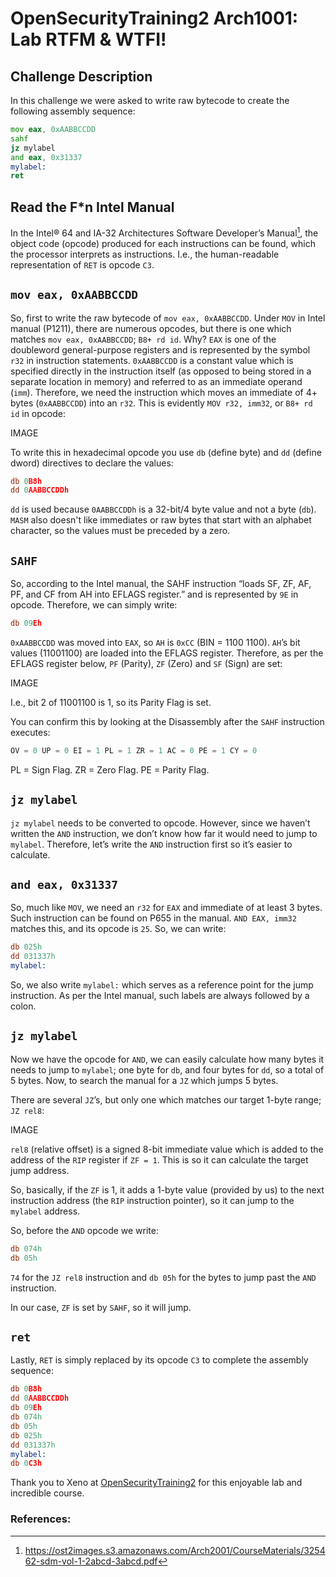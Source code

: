 # OpenSecurityTraining2 Arch1001: Lab RTFM & WTFI!

## Challenge Description
In this challenge we were asked to write raw bytecode to create the following assembly sequence:
```asm
mov eax, 0xAABBCCDD
sahf
jz mylabel
and eax, 0x31337
mylabel:
ret
```
## Read the F*n Intel Manual
In the Intel® 64 and IA-32 Architectures Software Developer’s Manual[^1], the object code (opcode) produced for each instructions can be found, which the processor interprets as instructions. I.e., the human-readable representation of `RET` is opcode `C3`. 

## `mov eax, 0xAABBCCDD`
So, first to write the raw bytecode of `mov eax, 0xAABBCCDD`.
Under `MOV` in Intel manual (P1211), there are numerous opcodes, but there is one which matches `mov eax, 0xAABBCCDD`; `B8+ rd id`. Why? `EAX` is one of the doubleword general-purpose registers and is represented by the symbol `r32` in instruction statements. `0xAABBCCDD` is a constant value which is specified directly in the instruction itself (as opposed to being stored in a separate location in memory) and referred to as an immediate operand (`imm`). Therefore, we need the instruction which moves an immediate of 4+ bytes (`0xAABBCCDD`) into an `r32`. This is evidently `MOV r32, imm32`, or `B8+ rd id` in opcode:

IMAGE

To write this in hexadecimal opcode you use `db` (define byte) and `dd` (define dword) directives to declare the values:
```asm
db 0B8h
dd 0AABBCCDDh
```
`dd` is used because `0AABBCCDDh` is a 32-bit/4 byte value and not a byte (`db`). `MASM` also doesn't like immediates or raw bytes that start with an alphabet character, so the values must be preceded by a zero.

## `SAHF`
So, according to the Intel manual, the SAHF instruction “loads SF, ZF, AF, PF, and CF from AH into EFLAGS register.” and is represented by `9E` in opcode. Therefore, we can simply write:
```asm
db 09Eh
```
`0xAABBCCDD` was moved into `EAX`, so `AH` is `0xCC` (BIN = 1100 1100). `AH`’s bit values (11001100) are loaded into the EFLAGS register. Therefore, as per the EFLAGS register below, `PF` (Parity), `ZF` (Zero) and `SF` (Sign) are set: 

IMAGE

I.e., bit 2 of 11001100 is 1, so its Parity Flag is set.

You can confirm this by looking at the Disassembly after the `SAHF` instruction executes:
```asm
OV = 0 UP = 0 EI = 1 PL = 1 ZR = 1 AC = 0 PE = 1 CY = 0
```
PL = Sign Flag. ZR = Zero Flag. PE = Parity Flag. 

## `jz mylabel`
`jz mylabel` needs to be converted to opcode. However, since we haven’t written the `AND` instruction, we don’t know how far it would need to jump to `mylabel`. Therefore, let’s write the `AND` instruction first so it’s easier to calculate.   

## `and eax, 0x31337`
So, much like `MOV`, we need an `r32` for `EAX` and immediate of at least 3 bytes. Such instruction can be found on P655 in the manual. `AND EAX, imm32` matches this, and its opcode is `25`. So, we can write:
```asm
db 025h
dd 031337h
mylabel:
```
So, we also write `mylabel:` which serves as a reference point for the jump instruction. As per the Intel manual, such labels are always followed by a colon.

## `jz mylabel`
Now we have the opcode for `AND`, we can easily calculate how many bytes it needs to jump to `mylabel`; one byte for `db`, and four bytes for `dd`, so a total of 5 bytes. Now, to search the manual for a `JZ` which jumps 5 bytes.

There are several `JZ`’s, but only one which matches our target 1-byte range; `JZ rel8`:

IMAGE

`rel8` (relative offset) is a signed 8-bit immediate value which is added to the address of the `RIP` register if `ZF = 1`. This is so it can calculate the target jump address.

So, basically, if the `ZF` is 1, it adds a 1-byte value (provided by us) to the next instruction address (the `RIP` instruction pointer), so it can jump to the `mylabel` address.

So, before the `AND` opcode we write:
```asm
db 074h
db 05h
```
`74` for the `JZ rel8` instruction and `db 05h` for the bytes to jump past the `AND` instruction.

In our case, `ZF` is set by `SAHF`, so it will jump.

## `ret`
Lastly, `RET` is simply replaced by its opcode `C3` to complete the assembly sequence:
```asm
db 0B8h
dd 0AABBCCDDh
db 09Eh
db 074h
db 05h
db 025h
dd 031337h
mylabel:
db 0C3h
```
Thank you to Xeno at [OpenSecurityTraining2](https://ost2.fyi) for this enjoyable lab and incredible course.

### References:
[^1]: https://ost2images.s3.amazonaws.com/Arch2001/CourseMaterials/325462-sdm-vol-1-2abcd-3abcd.pdf
